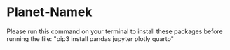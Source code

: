 # Planet-Namek


Please run this command on your terminal to install these packages before running the file:
"pip3 install pandas jupyter plotly quarto"